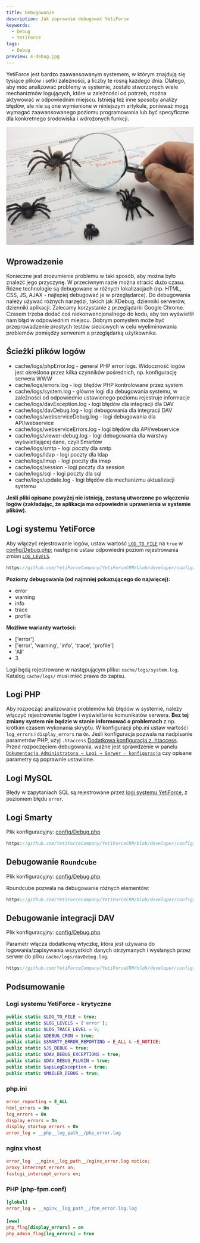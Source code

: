 ```yaml
---
title: Debugowanie
description: Jak poprawnie debugować YetiForce
keywords:
  - Debug
  - YetiForce
tags:
  - Debug
preview: 4-debug.jpg
---
```


YetiForce jest bardzo zaawansowanym systemem, w którym znajdują się tysiące plików i setki zależności, a liczby te rosną każdego dnia. Dlatego, aby móc analizować problemy w systemie, zostało stworzonych wiele mechanizmów logujących, które w zależności od potrzeb, można aktywować w odpowiednim miejscu. Istnieją też inne sposoby analizy błędów, ale nie są one wymienione w niniejszym artykule, ponieważ mogą wymagać zaawansowanego poziomu programowania lub być specyficzne dla konkretnego środowiska i wdrożonych funkcji.

![Debugowanie](4-debug.jpg)

## Wprowadzenie

Konieczne jest zrozumienie problemu w taki sposób, aby można było znaleźć jego przyczynę. W przeciwnym razie można stracić dużo czasu. Różne technologie są debugowane w różnych lokalizacjach (np. HTML, CSS, JS, AJAX - najlepiej debugować je w przeglądarce). Do debugowania należy używać różnych narzędzi, takich jak XDebug, dzienniki serwerów, dzienniki aplikacji. Zalecamy korzystanie z przeglądarki Google Chrome. Czasem trzeba dodać coś niekonwencjonalnego do kodu, aby ten wyświetlił nam błąd w odpowiednim miejscu. Dobrym pomysłem może być przeprowadzenie prostych testów sieciowych w celu wyeliminowania problemów pomiędzy serwerem a przeglądarką użytkownika.

## Ścieżki plików logów

- cache/logs/phpError.log - general PHP error logs. Widoczność logów jest określona przez kilka czynników pośrednich, np. konfigurację serwera WWW
- cache/logs/errors.log - logi błędów PHP kontrolowane przez system
- cache/logs/system.log - główne logi dla debugowania systemu, w zależności od odpowiednio ustawionego poziomu rejestruje informacje
- cache/logs/davException.log - logi błędów dla integracji dla DAV
- cache/logs/davDebug.log - logi debugowania dla integracji DAV
- cache/logs/webserviceDebug.log - logi debugowania dla API/webservice
- cache/logs/webserviceErrors.log - logi błędów dla API/webservice
- cache/logs/viewer-debug.log - logi debugowania dla warstwy wyświetlającej dane, czyli Smartów
- cache/logs/smtp - logi poczty dla smtp
- cache/logs/ldap - logi poczty dla ldap
- cache/logs/imap - logi poczty dla imap
- cache/logs/session - logi poczty dla session
- cache/logs/sql - logi poczty dla sql
- cache/logs/update.log - logi błędów dla mechanizmu aktualizacji systemu

**Jeśli pliki opisane powyżej nie istnieją, zostaną utworzone po włączeniu logów (zakładając, że aplikacja ma odpowiednie uprawnienia w systemie plików).**

## Logi systemu YetiForce

Aby włączyć rejestrowanie logów, ustaw wartość [`LOG_TO_FILE`](https://doc.yetiforce.com/code/classes/Config-Debug.html#property_LOG_TO_FILE) na `true` w [config/Debug.php](https://github.com/YetiForceCompany/YetiForceCRM/blob/developer/config/Debug.php); następnie ustaw odpowiedni poziom rejestrowania zmian [`LOG_LEVELS`](https://doc.yetiforce.com/code/classes/Config-Debug.html#property_LOG_LEVELS).

```php reference
https://github.com/YetiForceCompany/YetiForceCRM/blob/developer/config/Debug.php#L20-L27
```

**Poziomy debugowania (od najmniej pokazującego do najwięcej):**

- error
- warning
- info
- trace
- profile

**Możliwe warianty wartości:**

- ['error']
- ['error', 'warning', 'info', 'trace', 'profile']
- 'All'
- 3

Logi będą rejestrowane w następującym pliku: `cache/logs/system.log`. Katalog `cache/logs/` musi mieć prawa do zapisu.

## Logi PHP

Aby rozpocząć analizowanie problemów lub błędów w systemie, należy włączyć rejestrowanie logów i wyświetlanie komunikatów serwera. **Bez tej zmiany system nie będzie w stanie informować o problemach** z np. krótkim czasem wykonania skryptu. W konfiguracji php.ini ustaw wartości `log_errors` i `display_errors` na `On`. Jeśli konfiguracja pozwala na nadpisanie parametrów PHP, użyj `.htaccess` [Dodatkowa konfiguracja z .htaccess](/introduction/requirements/#additional-configuration-using-htaccess). Przed rozpoczęciem debugowania, ważne jest sprawdzenie w panelu [`Dokumentacja Administratora → Logi → Serwer - konfiguracja`](/administrator-guides/logs/server-configuration) czy opisane parametry są poprawnie ustawione.

## Logi MySQL

Błędy w zapytaniach SQL są rejestrowane przez [logi systemu YetiForce](#yetiforce-system-logs), z poziomem błędu `error`.

## Logi Smarty

Plik konfiguracyjny: [config/Debug.php](https://github.com/YetiForceCompany/YetiForceCRM/blob/developer/config/Debug.php)

```php reference
https://github.com/YetiForceCompany/YetiForceCRM/blob/developer/config/Debug.php#L71-L75
```

## Debugowanie `Roundcube`

Plik konfiguracyjny: [config/Debug.php](https://github.com/YetiForceCompany/YetiForceCRM/blob/developer/config/Debug.php)

Roundcube pozwala na debugowanie różnych elementów:

```php reference
https://github.com/YetiForceCompany/YetiForceCRM/blob/developer/config/Debug.php#L114-L145
```

## Debugowanie integracji DAV

Plik konfiguracyjny: [config/Debug.php](https://github.com/YetiForceCompany/YetiForceCRM/blob/developer/config/Debug.php)

Parametr włącza dodatkową wtyczkę, która jest używana do logowania/zapisywania wszystkich danych otrzymanych i wysłanych przez serwer do pliku `cache/logs/davDebug.log`.

```php reference
https://github.com/YetiForceCompany/YetiForceCRM/blob/developer/config/Debug.php#L105-L109
```

## Podsumowanie

### Logi systemu YetiForce - krytyczne

```php
public static $LOG_TO_FILE = true;
public static $LOG_LEVELS = ['error'];
public static $LOG_TRACE_LEVEL = 9;
public static $DEBUG_CRON = true;
public static $SMARTY_ERROR_REPORTING = E_ALL & ~E_NOTICE;
public static $JS_DEBUG = true;
public static $DAV_DEBUG_EXCEPTIONS = true;
public static $DAV_DEBUG_PLUGIN = true;
public static $apiLogException = true;
public static $MAILER_DEBUG = true;
```

### php.ini

```ini
error_reporting = E_ALL
html_errors = On
log_errors = On
display_errors = On
display_startup_errors = On
error_log = __php__log_path__/php_error.log
```

### nginx vhost

```ini
error_log  __nginx__log_path__/nginx_error.log notice;
proxy_intercept_errors on;
fastcgi_intercept_errors on;
```

### PHP (php-fpm.conf)

```ini
[global]
error_log = __nginx__log_path__/fpm_error.log.log

[www]
php_flag[display_errors] = on
php_admin_flag[log_errors] = true
```

